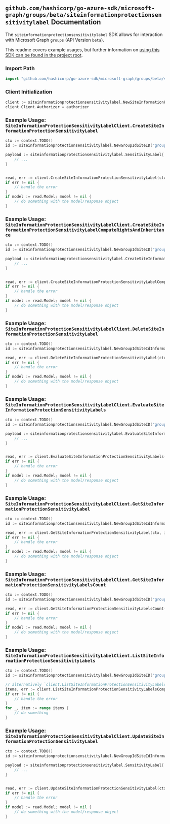 
## `github.com/hashicorp/go-azure-sdk/microsoft-graph/groups/beta/siteinformationprotectionsensitivitylabel` Documentation

The `siteinformationprotectionsensitivitylabel` SDK allows for interaction with Microsoft Graph `groups` (API Version `beta`).

This readme covers example usages, but further information on [using this SDK can be found in the project root](https://github.com/hashicorp/go-azure-sdk/tree/main/docs).

### Import Path

```go
import "github.com/hashicorp/go-azure-sdk/microsoft-graph/groups/beta/siteinformationprotectionsensitivitylabel"
```


### Client Initialization

```go
client := siteinformationprotectionsensitivitylabel.NewSiteInformationProtectionSensitivityLabelClientWithBaseURI("https://graph.microsoft.com")
client.Client.Authorizer = authorizer
```


### Example Usage: `SiteInformationProtectionSensitivityLabelClient.CreateSiteInformationProtectionSensitivityLabel`

```go
ctx := context.TODO()
id := siteinformationprotectionsensitivitylabel.NewGroupIdSiteID("groupId", "siteId")

payload := siteinformationprotectionsensitivitylabel.SensitivityLabel{
	// ...
}


read, err := client.CreateSiteInformationProtectionSensitivityLabel(ctx, id, payload, siteinformationprotectionsensitivitylabel.DefaultCreateSiteInformationProtectionSensitivityLabelOperationOptions())
if err != nil {
	// handle the error
}
if model := read.Model; model != nil {
	// do something with the model/response object
}
```


### Example Usage: `SiteInformationProtectionSensitivityLabelClient.CreateSiteInformationProtectionSensitivityLabelComputeRightsAndInheritance`

```go
ctx := context.TODO()
id := siteinformationprotectionsensitivitylabel.NewGroupIdSiteID("groupId", "siteId")

payload := siteinformationprotectionsensitivitylabel.CreateSiteInformationProtectionSensitivityLabelComputeRightsAndInheritanceRequest{
	// ...
}


read, err := client.CreateSiteInformationProtectionSensitivityLabelComputeRightsAndInheritance(ctx, id, payload, siteinformationprotectionsensitivitylabel.DefaultCreateSiteInformationProtectionSensitivityLabelComputeRightsAndInheritanceOperationOptions())
if err != nil {
	// handle the error
}
if model := read.Model; model != nil {
	// do something with the model/response object
}
```


### Example Usage: `SiteInformationProtectionSensitivityLabelClient.DeleteSiteInformationProtectionSensitivityLabel`

```go
ctx := context.TODO()
id := siteinformationprotectionsensitivitylabel.NewGroupIdSiteIdInformationProtectionSensitivityLabelID("groupId", "siteId", "sensitivityLabelId")

read, err := client.DeleteSiteInformationProtectionSensitivityLabel(ctx, id, siteinformationprotectionsensitivitylabel.DefaultDeleteSiteInformationProtectionSensitivityLabelOperationOptions())
if err != nil {
	// handle the error
}
if model := read.Model; model != nil {
	// do something with the model/response object
}
```


### Example Usage: `SiteInformationProtectionSensitivityLabelClient.EvaluateSiteInformationProtectionSensitivityLabels`

```go
ctx := context.TODO()
id := siteinformationprotectionsensitivitylabel.NewGroupIdSiteID("groupId", "siteId")

payload := siteinformationprotectionsensitivitylabel.EvaluateSiteInformationProtectionSensitivityLabelsRequest{
	// ...
}


read, err := client.EvaluateSiteInformationProtectionSensitivityLabels(ctx, id, payload, siteinformationprotectionsensitivitylabel.DefaultEvaluateSiteInformationProtectionSensitivityLabelsOperationOptions())
if err != nil {
	// handle the error
}
if model := read.Model; model != nil {
	// do something with the model/response object
}
```


### Example Usage: `SiteInformationProtectionSensitivityLabelClient.GetSiteInformationProtectionSensitivityLabel`

```go
ctx := context.TODO()
id := siteinformationprotectionsensitivitylabel.NewGroupIdSiteIdInformationProtectionSensitivityLabelID("groupId", "siteId", "sensitivityLabelId")

read, err := client.GetSiteInformationProtectionSensitivityLabel(ctx, id, siteinformationprotectionsensitivitylabel.DefaultGetSiteInformationProtectionSensitivityLabelOperationOptions())
if err != nil {
	// handle the error
}
if model := read.Model; model != nil {
	// do something with the model/response object
}
```


### Example Usage: `SiteInformationProtectionSensitivityLabelClient.GetSiteInformationProtectionSensitivityLabelsCount`

```go
ctx := context.TODO()
id := siteinformationprotectionsensitivitylabel.NewGroupIdSiteID("groupId", "siteId")

read, err := client.GetSiteInformationProtectionSensitivityLabelsCount(ctx, id, siteinformationprotectionsensitivitylabel.DefaultGetSiteInformationProtectionSensitivityLabelsCountOperationOptions())
if err != nil {
	// handle the error
}
if model := read.Model; model != nil {
	// do something with the model/response object
}
```


### Example Usage: `SiteInformationProtectionSensitivityLabelClient.ListSiteInformationProtectionSensitivityLabels`

```go
ctx := context.TODO()
id := siteinformationprotectionsensitivitylabel.NewGroupIdSiteID("groupId", "siteId")

// alternatively `client.ListSiteInformationProtectionSensitivityLabels(ctx, id, siteinformationprotectionsensitivitylabel.DefaultListSiteInformationProtectionSensitivityLabelsOperationOptions())` can be used to do batched pagination
items, err := client.ListSiteInformationProtectionSensitivityLabelsComplete(ctx, id, siteinformationprotectionsensitivitylabel.DefaultListSiteInformationProtectionSensitivityLabelsOperationOptions())
if err != nil {
	// handle the error
}
for _, item := range items {
	// do something
}
```


### Example Usage: `SiteInformationProtectionSensitivityLabelClient.UpdateSiteInformationProtectionSensitivityLabel`

```go
ctx := context.TODO()
id := siteinformationprotectionsensitivitylabel.NewGroupIdSiteIdInformationProtectionSensitivityLabelID("groupId", "siteId", "sensitivityLabelId")

payload := siteinformationprotectionsensitivitylabel.SensitivityLabel{
	// ...
}


read, err := client.UpdateSiteInformationProtectionSensitivityLabel(ctx, id, payload, siteinformationprotectionsensitivitylabel.DefaultUpdateSiteInformationProtectionSensitivityLabelOperationOptions())
if err != nil {
	// handle the error
}
if model := read.Model; model != nil {
	// do something with the model/response object
}
```
